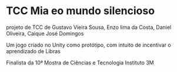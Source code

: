 # TCC Mia eo mundo silencioso
 projeto de TCC de Gustavo Vieira Sousa, Enzo lima da Costa, Daniel Oliveira, Caique José Domingos

 Um jogo criado no Unity como protótipo, com intuito de incentivar o aprendizado de Libras
 
 Finalista da 10ª Mostra de Ciências e Tecnologia Instituto 3M

